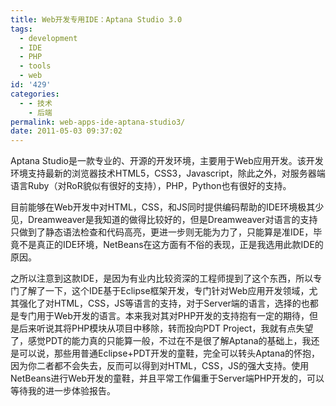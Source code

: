 ```yaml
---
title: Web开发专用IDE：Aptana Studio 3.0
tags:
  - development
  - IDE
  - PHP
  - tools
  - web
id: '429'
categories:
  - - 技术
    - 后端
permalink: web-apps-ide-aptana-studio3/
date: 2011-05-03 09:37:02
---
```


Aptana Studio是一款专业的、开源的开发环境，主要用于Web应用开发。该开发环境支持最新的浏览器技术HTML5，CSS3，Javascript，除此之外，对服务器端语言Ruby（对RoR貌似有很好的支持），PHP，Python也有很好的支持。

目前能够在Web开发中对HTML，CSS，和JS同时提供编码帮助的IDE环境极其少见，Dreamweaver是我知道的做得比较好的，但是Dreamweaver对语言的支持只做到了静态语法检查和代码高亮，更进一步则无能为力了，只能算是准IDE，毕竟不是真正的IDE环境，NetBeans在这方面有不俗的表现，正是我选用此款IDE的原因。

之所以注意到这款IDE，是因为有业内比较资深的工程师提到了这个东西，所以专门了解了一下，这个IDE基于Eclipse框架开发，专门针对Web应用开发领域，尤其强化了对HTML，CSS，JS等语言的支持，对于Server端的语言，选择的也都是专门用于Web开发的语言。本来我对其对PHP开发的支持抱有一定的期待，但是后来听说其将PHP模块从项目中移除，转而投向PDT Project，我就有点失望了，感觉PDT的能力真的只能算一般，不过在不是很了解Aptana的基础上，我还是可以说，那些用普通Eclipse+PDT开发的童鞋，完全可以转头Aptana的怀抱，因为你二者都不会失去，反而可以得到对HTML，CSS，JS的强大支持。使用NetBeans进行Web开发的童鞋，并且平常工作偏重于Server端PHP开发的，可以等待我的进一步体验报告。